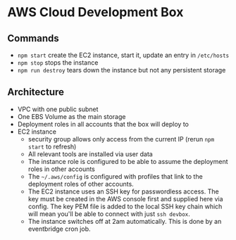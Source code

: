 # AWS Cloud Development Box

## Commands
* `npm start` create the EC2 instance, start it, update an entry in `/etc/hosts`
* `npm stop` stops the instance
* `npm run destroy` tears down the instance but not any persistent storage

## Architecture
* VPC with one public subnet
* One EBS Volume as the main storage
* Deployment roles in all accounts that the box will deploy to
* EC2 instance
  * security group allows only access from the current IP (rerun `npm start` to refresh)
  * All relevant tools are installed via user data
  * The instance role is configured to be able to assume the deployment roles in other accounts
  * The `~/.aws/config` is configured with profiles that link to the deployment roles of other accounts.
  * The EC2 instance uses an SSH key for passwordless access. The key must be created in the AWS console first and supplied here via config. The key PEM file is added to the local SSH key chain which will mean you'll be able to connect with just `ssh devbox`.
  * The instance switches off at 2am automatically. This is done by an eventbridge cron job.